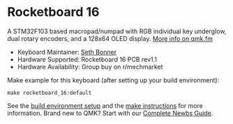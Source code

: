 # Rocketboard 16

A STM32F103 based macropad/numpad with RGB individual key underglow, dual rotary encoders, and a 128x64 OLED display. [More info on qmk.fm](http://qmk.fm/)

* Keyboard Maintainer: [Seth Bonner](https://github.com/fl3tching101)
* Hardware Supported: Rocketboard 16 PCB rev1.1
* Hardware Availability: Group buy on r/mechmarket

Make example for this keyboard (after setting up your build environment):

    make rocketboard_16:default

See the [build environment setup](https://docs.qmk.fm/#/getting_started_build_tools) and the [make instructions](https://docs.qmk.fm/#/getting_started_make_guide) for more information. Brand new to QMK? Start with our [Complete Newbs Guide](https://docs.qmk.fm/#/newbs).
